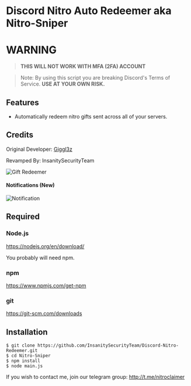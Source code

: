 # Discord Nitro Auto Redeemer aka Nitro-Sniper

# WARNING 
> **THIS WILL NOT WORK WITH MFA (2FA) ACCOUNT**

> Note: By using this script you are breaking Discord's Terms of Service. **USE AT YOUR OWN RISK.**


## Features
- Automatically redeem nitro gifts sent across all of your servers.
## Credits
Original Developer: [Giggl3z](https://github.com/Giggl3z/Discord-Nitro-Redeemer)

Revamped By: InsanitySecurityTeam

![Gift Redeemer](https://cdn.discordapp.com/attachments/645899747969728512/646063780622499843/image0.jpg)

#### Notifications (New)
![Notification](https://cdn.discordapp.com/attachments/640700265367994388/649105849708576778/unknown.png)

## Required

### Node.js

https://nodejs.org/en/download/


You probably will need npm.

### npm
https://www.npmjs.com/get-npm

### git
https://git-scm.com/downloads

## Installation
```console
$ git clone https://github.com/InsanitySecurityTeam/Discord-Nitro-Redeemer.git
$ cd Nitro-Sniper
$ npm install 
$ node main.js
```

If you wish to contact me, join our telegram group:  http://t.me/nitroclaimer
